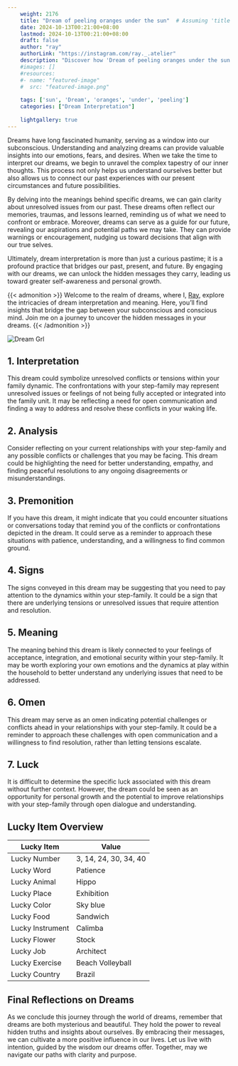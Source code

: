 ```yaml
---
    weight: 2176
    title: "Dream of peeling oranges under the sun"  # Assuming 'title' column exists
    date: 2024-10-13T00:21:00+08:00
    lastmod: 2024-10-13T00:21:00+08:00
    draft: false
    author: "ray"
    authorLink: "https://instagram.com/ray._.atelier"
    description: "Discover how 'Dream of peeling oranges under the sun' can interpret your future and uncover its significant meanings in your life."
    #images: []
    #resources:
    #- name: "featured-image"
    #  src: "featured-image.png"
    
    tags: ['sun', 'Dream', 'oranges', 'under', 'peeling']
    categories: ["Dream Interpretation"]
    
    lightgallery: true
---
```

    
Dreams have long fascinated humanity, serving as a window into our subconscious. Understanding and analyzing dreams can provide valuable insights into our emotions, fears, and desires. When we take the time to interpret our dreams, we begin to unravel the complex tapestry of our inner thoughts. This process not only helps us understand ourselves better but also allows us to connect our past experiences with our present circumstances and future possibilities.

By delving into the meanings behind specific dreams, we can gain clarity about unresolved issues from our past. These dreams often reflect our memories, traumas, and lessons learned, reminding us of what we need to confront or embrace. Moreover, dreams can serve as a guide for our future, revealing our aspirations and potential paths we may take. They can provide warnings or encouragement, nudging us toward decisions that align with our true selves.

Ultimately, dream interpretation is more than just a curious pastime; it is a profound practice that bridges our past, present, and future. By engaging with our dreams, we can unlock the hidden messages they carry, leading us toward greater self-awareness and personal growth.

{{< admonition >}}
Welcome to the realm of dreams, where I, [Ray](https://instagram.com/ray._.atelier), explore the intricacies of dream interpretation and meaning. Here, you’ll find insights that bridge the gap between your subconscious and conscious mind. Join me on a journey to uncover the hidden messages in your dreams.
{{< /admonition >}}

![Dream Grl](https://cdn.pixabay.com/photo/2017/11/02/03/35/gothic-2910057_1280.jpg "Dream Grl")

## 1. Interpretation
 This dream could symbolize unresolved conflicts or tensions within your family dynamic. The confrontations with your step-family may represent unresolved issues or feelings of not being fully accepted or integrated into the family unit. It may be reflecting a need for open communication and finding a way to address and resolve these conflicts in your waking life.

## 2. Analysis
 Consider reflecting on your current relationships with your step-family and any possible conflicts or challenges that you may be facing. This dream could be highlighting the need for better understanding, empathy, and finding peaceful resolutions to any ongoing disagreements or misunderstandings.

## 3. Premonition
 If you have this dream, it might indicate that you could encounter situations or conversations today that remind you of the conflicts or confrontations depicted in the dream. It could serve as a reminder to approach these situations with patience, understanding, and a willingness to find common ground.

## 4. Signs
 The signs conveyed in this dream may be suggesting that you need to pay attention to the dynamics within your step-family. It could be a sign that there are underlying tensions or unresolved issues that require attention and resolution.

## 5. Meaning
 The meaning behind this dream is likely connected to your feelings of acceptance, integration, and emotional security within your step-family. It may be worth exploring your own emotions and the dynamics at play within the household to better understand any underlying issues that need to be addressed.

## 6. Omen
 This dream may serve as an omen indicating potential challenges or conflicts ahead in your relationships with your step-family. It could be a reminder to approach these challenges with open communication and a willingness to find resolution, rather than letting tensions escalate.

## 7. Luck
 It is difficult to determine the specific luck associated with this dream without further context. However, the dream could be seen as an opportunity for personal growth and the potential to improve relationships with your step-family through open dialogue and understanding.

## Lucky Item Overview
| Lucky Item          | Value              |
|---------------|--------------------|
| Lucky Number        | 3, 14, 24, 30, 34, 40  |
| Lucky Word          | Patience |
| Lucky Animal        | Hippo |
| Lucky Place         | Exhibition     |
| Lucky Color         | Sky blue     |
| Lucky Food          | Sandwich      |
| Lucky Instrument    | Calimba |
| Lucky Flower        | Stock    |
| Lucky Job           | Architect       |
| Lucky Exercise      | Beach Volleyball  |
| Lucky Country       | Brazil    |


##  Final Reflections on Dreams

As we conclude this journey through the world of dreams, remember that dreams are both mysterious and beautiful. They hold the power to reveal hidden truths and insights about ourselves. By embracing their messages, we can cultivate a more positive influence in our lives. Let us live with intention, guided by the wisdom our dreams offer. Together, may we navigate our paths with clarity and purpose.
